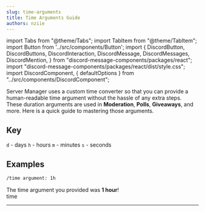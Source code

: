```yaml
---
slug: time-arguments
title: Time Arguments Guide
authors: nziie
---
```

import Tabs from "@theme/Tabs";
import TabItem from "@theme/TabItem";
import Button from '../src/components/Button';
import {
  DiscordButton,
  DiscordButtons,
  DiscordInteraction,
  DiscordMessage,
  DiscordMessages,
  DiscordMention,
} from "discord-message-components/packages/react";
import "discord-message-components/packages/react/dist/style.css";
import DiscordComponent, { defaultOptions } from "../src/components/DiscordComponent";

Server Manager uses a custom time converter so that you can provide a human-readable time argument without the hassle of any extra steps. These duration arguments are used in **Moderation**, **Polls**, **Giveaways**, and more. Here is a quick guide to mastering those arguments.

## Key
`d` - days
`h` - hours
`m` - minutes
`s` - seconds

## Examples

```txt title="Using 'h' (hours)
/time argument: 1h
```
<DiscordComponent>
  <DiscordMessage author="Docs Bot" avatar="blue" bot>
    The time argument you provided was <strong>1 hour</strong>!
    <div slot="interactions">
      <DiscordInteraction profile="nziie" command>
        time
      </DiscordInteraction>
    </div>
  </DiscordMessage>
</DiscordComponent>

---
